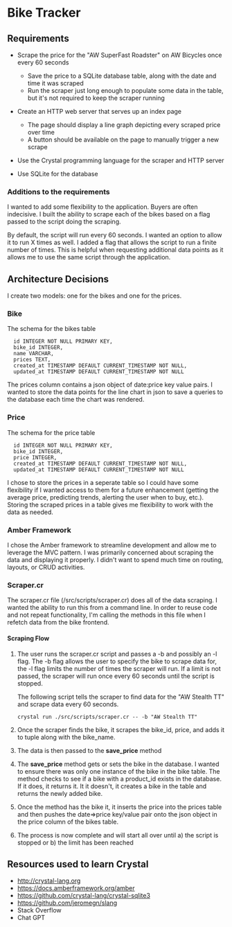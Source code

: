 # Bike Tracker

## Requirements
* Scrape the price for the "AW SuperFast Roadster" on AW Bicycles once every 60 seconds

    * Save the price to a SQLite database table, along with the date and time it was scraped
    * Run the scraper just long enough to populate some data in the table, but it's not required to keep the scraper running
* Create an HTTP web server that serves up an index page
    * The page should display a line graph depicting every scraped price over time
    * A button should be available on the page to manually trigger a new scrape
* Use the Crystal programming language for the scraper and HTTP server
* Use SQLite for the database

### Additions to the requirements

I wanted to add some flexibility to the application. Buyers are often indecisive. I built the ability to scrape each of the bikes based on a flag passed to the script doing the scraping. 

By default, the script will run every 60 seconds. I wanted an option to allow it to run X times as well. I added a flag that allows the script to run a finite number of times. This is helpful when requesting additional data points as it allows me to use the same script through the application.

## Architecture Decisions

I create two models: one for the bikes and one for the prices. 

### Bike
The schema for the bikes table 

```
  id INTEGER NOT NULL PRIMARY KEY,
  bike_id INTEGER,
  name VARCHAR,
  prices TEXT,
  created_at TIMESTAMP DEFAULT CURRENT_TIMESTAMP NOT NULL,
  updated_at TIMESTAMP DEFAULT CURRENT_TIMESTAMP NOT NULL

```

The prices column contains a json object of date:price key value pairs. I wanted to store the data points for the line chart in json to save a queries to the database each time the chart was rendered.

### Price
The schema for the price table

```
  id INTEGER NOT NULL PRIMARY KEY,
  bike_id INTEGER,
  price INTEGER,
  created_at TIMESTAMP DEFAULT CURRENT_TIMESTAMP NOT NULL,
  updated_at TIMESTAMP DEFAULT CURRENT_TIMESTAMP NOT NULL

```

I chose to store the prices in a seperate table so I could have some flexibility if I wanted access to them for a future enhancement (getting the average price, predicting trends, alerting the user when to buy, etc.). Storing the scraped prices in a table gives me flexibility to work with the data as needed.

### Amber Framework
I chose the Amber framework to streamline development and allow me to leverage the MVC pattern. I was primarily concerned about scraping the data and displaying it properly. I didn't want to spend much time on routing, layouts, or CRUD activities.

### Scraper.cr
The scraper.cr file (/src/scripts/scraper.cr) does all of the data scraping. I wanted the ability to run this from a command line. In order to reuse code and not repeat functionality, I'm calling the methods in this file when I refetch data from the bike frontend.

#### Scraping Flow
1. The user runs the scraper.cr script and passes a -b and possibly an -l flag. The -b flag allows the user to specify the bike to scrape data for, the -l flag limits the number of times the scraper will run. If a limit is not passed, the scraper will run once every 60 seconds until the script is stopped.
    
    The following script tells the scraper to find data for the "AW Stealth TT" and scrape data every 60 seconds.

    ```
    crystal run ./src/scripts/scraper.cr -- -b "AW Stealth TT"
    ```
2. Once the scraper finds the bike, it scrapes the bike_id, price, and adds it to tuple along with the bike_name.
3. The data is then passed to the **save_price** method
4. The **save_price** method gets or sets the bike in the database. I wanted to ensure there was only one instance of the bike in the bike table. The method checks to see if a bike with a product_id exists in the database. If it does, it returns it. It it doesn't, it creates a bike in the table and returns the newly added bike.
5. Once the method has the bike it, it inserts the price into the prices table and then pushes the date=>price key/value pair onto the json object in the price column of the bikes table.
6. The process is now complete and will start all over until a) the script is stopped or b) the limit has been reached

## Resources used to learn Crystal
* http://crystal-lang.org
* https://docs.amberframework.org/amber
* https://github.com/crystal-lang/crystal-sqlite3
* https://github.com/jeromegn/slang
* Stack Overflow
* Chat GPT


